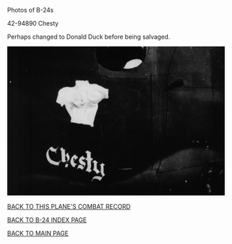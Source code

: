 
Photos of B-24s






 




42-94890 Chesty  

Perhaps changed to Donald Duck before being salvaged.  
  

![](42-94890.jpg)  
  

[BACK TO THIS PLANE'S COMBAT RECORD](b24s/42-94890.md)  

[BACK TO B-24 INDEX PAGE](000b24s.md)  

[BACK TO MAIN PAGE](index.html)


